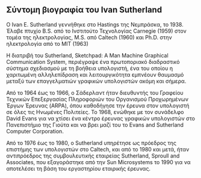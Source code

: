 ## Σύντομη βιογραφία του Ivan Sutherland

Ο Ivan E. Sutherland γεννήθηκε στο Hastings της Νεμπράσκα, το 1938. Έλαβε πτυχίο B.S. από το Ινστιτούτο Τεχνολογίας Carnegie (1959) στον τομέα της ηλεκτρολογίας, M.S. από Caltech (1960) και Ph.D. στην ηλεκτρολογία από το MIT (1963)

Η διατριβή του Sutherland, Sketchpad: A Man Machine Graphical Communication System, περιέγραψε ένα πρωτοποριακό διαδραστικό σύστημα σχεδιασμού με τη βοήθεια υπολογιστή, ένα του οποίου η χαριτωμένη αλληλεπίδραση και λειτουργικότητα εμπνέουν θαυμασμό μεταξύ των επαγγελματιών γραφικών υπολογιστών ακόμη και σήμερα.

Από το 1964 έως το 1966, ο Σάδερλαντ ήταν διευθυντής του Γραφείου Τεχνικών Επεξεργασίας Πληροφοριών του Οργανισμού Προχωρημένων Έργων Έρευνας (ARPA), όπου καθοδήγησε την έρευνα στον υπολογιστή σε όλες τις Ηνωμένες Πολιτείες. Το 1968, ενώθηκε με τον συνάδελφο David Evans για να χτίσει ένα κέντρο έρευνας γραφικών υπολογιστών στο Πανεπιστήμιο της Γιούτα και να βρει μαζί του το Evans and Sutherland Computer Corporation.

Από το 1976 έως το 1980, ο Sutherland υπηρέτησε ως πρόεδρος της επιστήμης των υπολογιστών στο Caltech, και από το 1980 και μετά, ήταν αντιπρόεδρος της συμβουλευτικής εταιρείας Sutherland, Sproull and Associates, που εξαγοράστηκε από την Sun Microsystems το 1990 για να αποτελέσει τη βάση του εργαστηρίου εταιρικής έρευνας.

